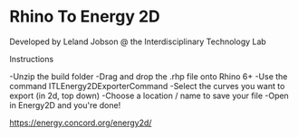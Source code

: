 # Rhino To Energy 2D

Developed by Leland Jobson @ the Interdisciplinary Technology Lab

Instructions

-Unzip the build folder
-Drag and drop the .rhp file onto Rhino 6+
-Use the command ITLEnergy2DExporterCommand
-Select the curves you want to export (in 2d, top down)
-Choose a location / name to save your file
-Open in Energy2D and you're done! 

https://energy.concord.org/energy2d/